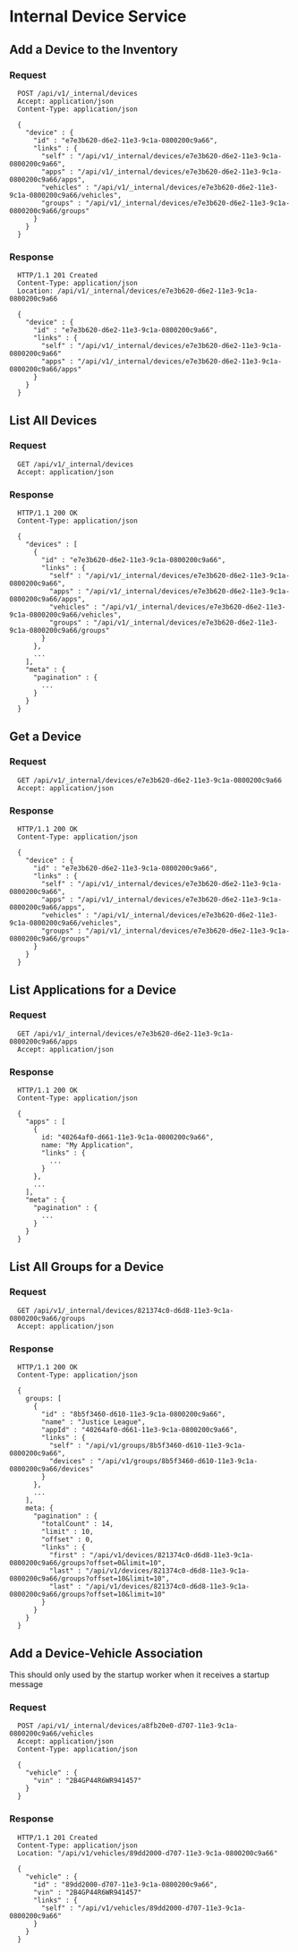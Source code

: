 Internal Device Service
=======================


Add a Device to the Inventory
-----------------------------

### Request

      POST /api/v1/_internal/devices
      Accept: application/json
      Content-Type: application/json

      {
        "device" : {
          "id" : "e7e3b620-d6e2-11e3-9c1a-0800200c9a66",
          "links" : {
            "self" : "/api/v1/_internal/devices/e7e3b620-d6e2-11e3-9c1a-0800200c9a66",
            "apps" : "/api/v1/_internal/devices/e7e3b620-d6e2-11e3-9c1a-0800200c9a66/apps",
            "vehicles" : "/api/v1/_internal/devices/e7e3b620-d6e2-11e3-9c1a-0800200c9a66/vehicles",
            "groups" : "/api/v1/_internal/devices/e7e3b620-d6e2-11e3-9c1a-0800200c9a66/groups"
          }
        }
      }

### Response

      HTTP/1.1 201 Created
      Content-Type: application/json
      Location: /api/v1/_internal/devices/e7e3b620-d6e2-11e3-9c1a-0800200c9a66

      {
        "device" : {
          "id" : "e7e3b620-d6e2-11e3-9c1a-0800200c9a66",
          "links" : {
            "self" : "/api/v1/_internal/devices/e7e3b620-d6e2-11e3-9c1a-0800200c9a66"
            "apps" : "/api/v1/_internal/devices/e7e3b620-d6e2-11e3-9c1a-0800200c9a66/apps"
          }
        }
      }


List All Devices
----------------

### Request

      GET /api/v1/_internal/devices
      Accept: application/json

### Response

      HTTP/1.1 200 OK
      Content-Type: application/json

      {
        "devices" : [
          {
            "id" : "e7e3b620-d6e2-11e3-9c1a-0800200c9a66",
            "links" : {
              "self" : "/api/v1/_internal/devices/e7e3b620-d6e2-11e3-9c1a-0800200c9a66",
              "apps" : "/api/v1/_internal/devices/e7e3b620-d6e2-11e3-9c1a-0800200c9a66/apps",
              "vehicles" : "/api/v1/_internal/devices/e7e3b620-d6e2-11e3-9c1a-0800200c9a66/vehicles",
              "groups" : "/api/v1/_internal/devices/e7e3b620-d6e2-11e3-9c1a-0800200c9a66/groups"
            }
          },
          ...
        ],
        "meta" : {
          "pagination" : {
            ...
          }
        }
      }



Get a Device
------------

### Request

      GET /api/v1/_internal/devices/e7e3b620-d6e2-11e3-9c1a-0800200c9a66
      Accept: application/json

### Response

      HTTP/1.1 200 OK
      Content-Type: application/json

      {
        "device" : {
          "id" : "e7e3b620-d6e2-11e3-9c1a-0800200c9a66",
          "links" : {
            "self" : "/api/v1/_internal/devices/e7e3b620-d6e2-11e3-9c1a-0800200c9a66",
            "apps" : "/api/v1/_internal/devices/e7e3b620-d6e2-11e3-9c1a-0800200c9a66/apps",
            "vehicles" : "/api/v1/_internal/devices/e7e3b620-d6e2-11e3-9c1a-0800200c9a66/vehicles",
            "groups" : "/api/v1/_internal/devices/e7e3b620-d6e2-11e3-9c1a-0800200c9a66/groups"
          }
        }
      }


List Applications for a Device
------------------------------

### Request

      GET /api/v1/_internal/devices/e7e3b620-d6e2-11e3-9c1a-0800200c9a66/apps
      Accept: application/json

### Response

      HTTP/1.1 200 OK
      Content-Type: application/json

      {
        "apps" : [
          {
            id: "40264af0-d661-11e3-9c1a-0800200c9a66",
            name: "My Application",
            "links" : {
              ...
            }
          },
          ...
        ],
        "meta" : {
          "pagination" : {
            ...
          }
        }
      }


List All Groups for a Device
----------------------------

### Request

      GET /api/v1/_internal/devices/821374c0-d6d8-11e3-9c1a-0800200c9a66/groups
      Accept: application/json


### Response

      HTTP/1.1 200 OK
      Content-Type: application/json

      {
        groups: [
          {
            "id" : "8b5f3460-d610-11e3-9c1a-0800200c9a66",
            "name" : "Justice League",
            "appId" : "40264af0-d661-11e3-9c1a-0800200c9a66",
            "links" : {
              "self" : "/api/v1/groups/8b5f3460-d610-11e3-9c1a-0800200c9a66",
              "devices" : "/api/v1/groups/8b5f3460-d610-11e3-9c1a-0800200c9a66/devices"
            }
          },
          ...
        ],
        meta: {
          "pagination" : {
            "totalCount" : 14,
            "limit" : 10,
            "offset" : 0,
            "links" : {
              "first" : "/api/v1/devices/821374c0-d6d8-11e3-9c1a-0800200c9a66/groups?offset=0&limit=10",
              "last" : "/api/v1/devices/821374c0-d6d8-11e3-9c1a-0800200c9a66/groups?offset=10&limit=10",
              "last" : "/api/v1/devices/821374c0-d6d8-11e3-9c1a-0800200c9a66/groups?offset=10&limit=10"
            }
          }
        }
      }

Add a Device-Vehicle Association
--------------------------------

This should only used by the startup worker when it receives a startup message

### Request

      POST /api/v1/_internal/devices/a8fb20e0-d707-11e3-9c1a-0800200c9a66/vehicles
      Accept: application/json
      Content-Type: application/json

      {
        "vehicle" : {
          "vin" : "2B4GP44R6WR941457"
        }
      }

### Response

      HTTP/1.1 201 Created
      Content-Type: application/json
      Location: "/api/v1/vehicles/89dd2000-d707-11e3-9c1a-0800200c9a66"

      {
        "vehicle" : {
          "id" : "89dd2000-d707-11e3-9c1a-0800200c9a66",
          "vin" : "2B4GP44R6WR941457"
          "links" : {
            "self" : "/api/v1/vehicles/89dd2000-d707-11e3-9c1a-0800200c9a66"
          }
        }
      }
